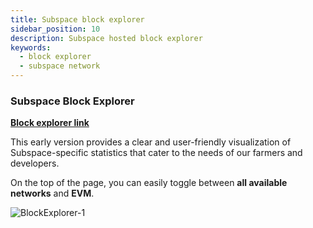 ```yaml
---
title: Subspace block explorer
sidebar_position: 10
description: Subspace hosted block explorer
keywords:
  - block explorer
  - subspace network
---
```


### Subspace Block Explorer

**[Block explorer link](https://explorer.subspace.network/#/gemini-3g)**

This early version provides a clear and user-friendly visualization of Subspace-specific statistics that cater to the needs of our farmers and developers.

On the top of the page, you can easily toggle between **all available networks** and **EVM**. 

 ![BlockExplorer-1](/img/developers/BlockExplorer-1.png)